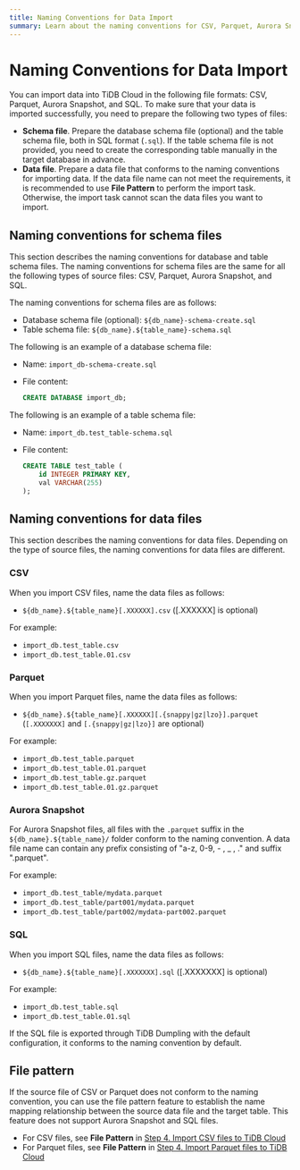 ```yaml
---
title: Naming Conventions for Data Import
summary: Learn about the naming conventions for CSV, Parquet, Aurora Snapshot, and SQL files during data import.
---
```


# Naming Conventions for Data Import

You can import data into TiDB Cloud in the following file formats: CSV, Parquet, Aurora Snapshot, and SQL. To make sure that your data is imported successfully, you need to prepare the following two types of files:

- **Schema file**. Prepare the database schema file (optional) and the table schema file, both in SQL format (`.sql`). If the table schema file is not provided, you need to create the corresponding table manually in the target database in advance.
- **Data file**. Prepare a data file that conforms to the naming conventions for importing data. If the data file name can not meet the requirements, it is recommended to use **File Pattern** to perform the import task. Otherwise, the import task cannot scan the data files you want to import.

## Naming conventions for schema files

This section describes the naming conventions for database and table schema files. The naming conventions for schema files are the same for all the following types of source files: CSV, Parquet, Aurora Snapshot, and SQL.

The naming conventions for schema files are as follows:

- Database schema file (optional): `${db_name}-schema-create.sql`
- Table schema file: `${db_name}.${table_name}-schema.sql`

The following is an example of a database schema file:

- Name: `import_db-schema-create.sql`
- File content:

    ```sql
    CREATE DATABASE import_db;
    ```

The following is an example of a table schema file:

- Name: `import_db.test_table-schema.sql`
- File content:

    ```sql
    CREATE TABLE test_table (
        id INTEGER PRIMARY KEY,
        val VARCHAR(255)
    );
    ```

## Naming conventions for data files

This section describes the naming conventions for data files. Depending on the type of source files, the naming conventions for data files are different.

### CSV

When you import CSV files, name the data files as follows:

- `${db_name}.${table_name}[.XXXXXX].csv` ([.XXXXXX] is optional)

For example:

- `import_db.test_table.csv`
- `import_db.test_table.01.csv`

### Parquet

When you import Parquet files, name the data files as follows:

- `${db_name}.${table_name}[.XXXXXX][.{snappy|gz|lzo}].parquet` (`[.XXXXXXX]` and `[.{snappy|gz|lzo}]` are optional)

For example:

- `import_db.test_table.parquet`
- `import_db.test_table.01.parquet`
- `import_db.test_table.gz.parquet`
- `import_db.test_table.01.gz.parquet`

### Aurora Snapshot

For Aurora Snapshot files, all files with the `.parquet` suffix in the `${db_name}.${table_name}/` folder conform to the naming convention. A data file name can contain any prefix consisting of "a-z, 0-9, - , _ , ." and suffix ".parquet".

For example:

- `import_db.test_table/mydata.parquet`
- `import_db.test_table/part001/mydata.parquet`
- `import_db.test_table/part002/mydata-part002.parquet`

### SQL

When you import SQL files, name the data files as follows:

- `${db_name}.${table_name}[.XXXXXXX].sql` ([.XXXXXXX] is optional)

For example:

- `import_db.test_table.sql`
- `import_db.test_table.01.sql`

If the SQL file is exported through TiDB Dumpling with the default configuration, it conforms to the naming convention by default.

## File pattern

If the source file of CSV or Parquet does not conform to the naming convention, you can use the file pattern feature to establish the name mapping relationship between the source data file and the target table. This feature does not support Aurora Snapshot and SQL files.

- For CSV files, see **File Pattern** in [Step 4. Import CSV files to TiDB Cloud](/tidb-cloud/import-csv-files.md#step-4-import-csv-files-to-tidb-cloud)
- For Parquet files, see **File Pattern** in [Step 4. Import Parquet files to TiDB Cloud](/tidb-cloud/import-parquet-files.md#step-4-import-parquet-files-to-tidb-cloud)
